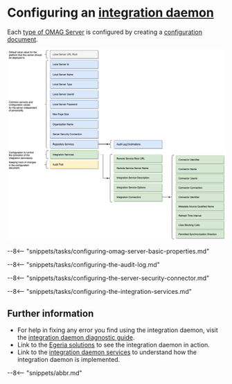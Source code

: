 <!-- SPDX-License-Identifier: CC-BY-4.0 -->
<!-- Copyright Contributors to the Egeria project. -->

# Configuring an [integration daemon](/egeria/concepts/integration-daemon)

Each [type of OMAG Server](/egeria/concepts/omag-server/#types-of-omag-server) is configured by creating
a [configuration document](/egeria/concepts/configuration-document).

![Configuration for an integration daemon](integration-daemon-config.png)

--8<-- "snippets/tasks/configuring-omag-server-basic-properties.md"

--8<-- "snippets/tasks/configuring-the-audit-log.md"

--8<-- "snippets/tasks/configuring-the-server-security-connector.md"

--8<-- "snippets/tasks/configuring-the-integration-services.md"

## Further information

- For help in fixing any error you find using the integration daemon, visit the
  [integration daemon diagnostic guide](../../../../open-metadata-publication/website/diagnostic-guide/integration-daemon-diagnostic-guide.md).
- Link to the [Egeria solutions](../../../../open-metadata-publication/website/solutions) to see the integration
  daemon in action.
- Link to the [integration daemon services](../../../governance-servers/integration-daemon-services) to
  understand how the integration daemon is implemented.

--8<-- "snippets/abbr.md"
